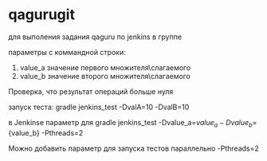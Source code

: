# qagurugit
для выполения задания qaguru по jenkins в группе

параметры с коммандной строки:
1. value_a значение первого множителя\слагаемого
2. value_b значение второго множителя\слагаемого

Проверка, что результат операций больше нуля

запуск теста:
gradle jenkins_test -DvalA=10 -DvalB=10 

в Jenkinse параметр для gradle
 jenkins_test -Dvalue_a=${value_a} -Dvalue_b=${value_b} -Pthreads=2

 Можно добавить параметр для запуска тестов параллельно
 -Pthreads=2

  
